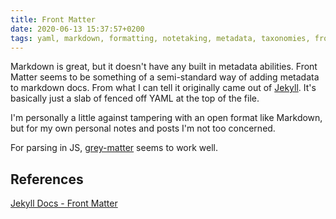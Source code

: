 ```yaml
---
title: Front Matter
date: 2020-06-13 15:37:57+0200
tags: yaml, markdown, formatting, notetaking, metadata, taxonomies, front matter
---
```


Markdown is great, but it doesn't have any built in metadata abilities. Front Matter seems to be
something of a semi-standard way of adding metadata to markdown docs. From what I can tell it originally
came out of [Jekyll](https://jekyllrb.com/). It's basically just a slab of fenced off YAML at the
top of the file.

I'm personally a little against tampering with an open format like Markdown, but for my own personal
notes and posts I'm not too concerned.

For parsing in JS, [grey-matter](https://github.com/jonschlinkert/gray-matter) seems to work well.

## References

[Jekyll Docs - Front Matter](https://jekyllrb.com/docs/front-matter/)
